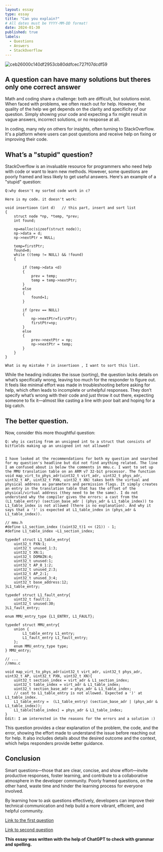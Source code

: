 ```yaml
---
layout: essay
type: essay
title: "Can you explain?"
# All dates must be YYYY-MM-DD format!
date: 2024-01-30
published: true
labels:
  - Questions
  - Answers
  - StackOverflow
---
```


 ![ceb26000c140df2953cb80ddfcec727f07dcdf59](https://github.com/user-attachments/assets/ded9c45a-5441-4b1f-a600-421e758673c0)


## A question can have many solutions but theres only one correct answer

Math and coding share a challenge: both are difficult, but solutions exist. When faced with problems, we often reach out for help. However, the quality of the help we get depends on the clarity and specificity of our question. Simply showing your code and expecting a fix might result in vague answers, incorrect solutions, or no response at all.

In coding, many rely on others for insights, often turning to StackOverflow. It's a platform where users can post questions and receive help on fixing or improving their code.

## What’s a "stupid" question?

StackOverflow is an invaluable resource for programmers who need help with code or want to learn new methods. However, some questions are poorly framed and less likely to get useful answers. Here's an example of a "stupid" question:

```
Q:why doesn't my sorted code work in c? 

Here is my code. it doesn't work:

void insertioon (int d)   // this part, insert and sort list
{                     
    struct node *np, *temp, *prev;
    int found;

    np=malloc(sizeof(struct node));
    np->data = d;
    np->nextPtr = NULL;

    temp=firstPtr;
    found=0;
    while ((temp != NULL) && !found)
    {

        if (temp->data <d)
        {
            prev = temp;
            temp = temp->nextPtr;
        }
        else
        {
            found=1;
        }

        if (prev == NULL)
        {
            np->nextPtr=firstPtr;
            firstPtr=np;
        }
        else
        {
            prev->nextPtr = np;
            np->nextPtr = temp;
        }
    }
}

What is my mistake ? in insertioon , I want to sort this list.
```

While the heading indicates the issue (sorting), the question lacks details on what’s specifically wrong, leaving too much for the responder to figure out. It feels like minimal effort was made in troubleshooting before asking for help, which often leads to incomplete or unhelpful responses. They don’t specify what’s wrong with their code and just throw it out there, expecting someone to fix it—almost like casting a line with poor bait and hoping for a big catch.

## The better question.

Now, consider this more thoughtful question:

```
Q: why is casting from an unsigned int to a struct that consists of bitfields making up an unsigned int not allowed?


I have looked at the recommendations for both my question and searched for my question's headline but did not find anything related. The line I am confused about is below the comments in mmu.c. I want to set up the MMU translation table on an ARM v7 32-bit processor. The function void map_virt_to_phys_adr(uint32_t virt_adr, uint32_t phys_adr, uint32_t AP, uint32_t PXN, uint32_t XN) takes both the virtual and physical address as parameters and permission flags. It simply creates an entry in the translation table that has the offset of the physical/virtual address (they need to be the same). I do not understand why the compiler gives the errors: a cast from the (L1_table_entry) (section_base_adr | (phys_adr & L1_table_index)) to L1_table_index is not allowed (there is no explanation). And why it says that a ')' is expected at L1_table_index in (phys_adr & L1_table_index)).

// mmu.h
#define L1_section_index ((uint32_t)1 << (21)) - 1;
#define L1_table_index ~L1_section_index;

typedef struct L1_table_entry{
    uint32_t PXN:1;
    uint32_t unused_1:3;
    uint32_t XN:1;
    uint32_t DOMAIN:4;
    uint32_t unused:1;
    uint32_t AP_0_1:2;
    uint32_t unused_2:3;
    uint32_t AP_2:1;
    uint32_t unused_3:4;
    uint32_t base_address:12;
}L1_table_entry;

typedef struct L1_fault_entry{
    uint32_t fault:2;
    uint32_t unused:30;
}L1_fault_entry;

enum MMU_entry_type {L1_ENTRY, L1_FAULT};

typedef struct MMU_entry{
    union {
        L1_table_entry L1_entry;
        L1_fault_entry L1_fault_entry;
    };
    enum MMU_entry_type type;
} MMU_entry;

// ...
//mmu.c

void map_virt_to_phys_adr(uint32_t virt_adr, uint32_t phys_adr, uint32_t AP, uint32_t PXN, uint32_t XN){
    uint32_t section_index = virt_adr & L1_section_index;
    uint32_t table_index = virt_adr & L1_table_index;
    uint32_t section_base_adr = phys_adr & L1_table_index;
    // cast to L1_table_entry is not allowed. Expected a ')' at L1_table_index.
    L1_table_entry =  (L1_table_entry) (section_base_adr | (phys_adr & L1_table_index));
    L1_table[table_index] = phys_adr & L1_table_index;
}
Edit: I am interested in the reasons for the errors and a solution :)
```

This question provides a clear explanation of the problem, the code, and the error, showing the effort made to understand the issue before reaching out for help. It also includes details about the desired outcome and the context, which helps responders provide better guidance.

## Conclusion

Smart questions—those that are clear, concise, and show effort—invite productive responses, foster learning, and contribute to a collaborative atmosphere in the developer community. Poorly framed questions, on the other hand, waste time and hinder the learning process for everyone involved.

By learning how to ask questions effectively, developers can improve their technical communication and help build a more vibrant, efficient, and helpful community.



[Link to the first question](https://stackoverflow.com/questions/23712595/why-doesnt-my-sorted-code-work-in-c)



[Link to second question](https://stackoverflow.com/questions/79390209/why-is-casting-from-an-unsigned-int-to-a-struct-that-consists-of-bitfields-makin)

__This essay was written with the help of ChatGPT to check with grammar and spelling.__
